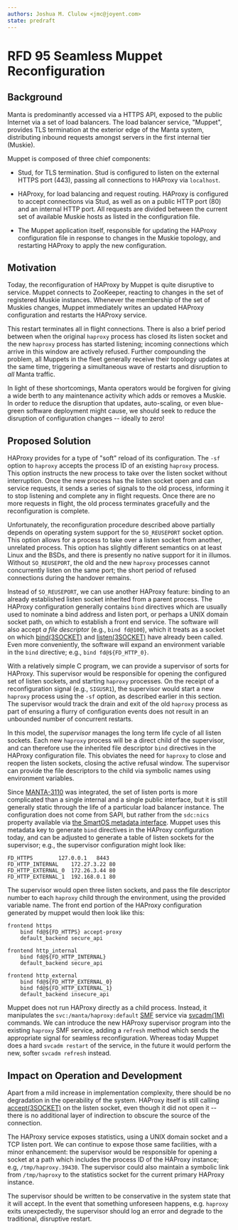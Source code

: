 ```yaml
---
authors: Joshua M. Clulow <jmc@joyent.com>
state: predraft
---
```


<!--
    This Source Code Form is subject to the terms of the Mozilla Public
    License, v. 2.0. If a copy of the MPL was not distributed with this
    file, You can obtain one at http://mozilla.org/MPL/2.0/.
-->

<!--
    Copyright (c) 2017, Joyent, Inc.
-->

# RFD 95 Seamless Muppet Reconfiguration

## Background

Manta is predominantly accessed via a HTTPS API, exposed to the public Internet
via a set of load balancers.  The load balancer service, "Muppet", provides TLS
termination at the exterior edge of the Manta system, distributing inbound
requests amongst servers in the first internal tier (Muskie).

Muppet is composed of three chief components:

* Stud, for TLS termination.  Stud is configured to listen on the external
  HTTPS port (443), passing all connections to HAProxy via `localhost`.

* HAProxy, for load balancing and request routing.  HAProxy is configured
  to accept connections via Stud, as well as on a public HTTP port (80) and
  an internal HTTP port.  All requests are divided between the current set
  of available Muskie hosts as listed in the configuration file.

* The Muppet application itself, responsible for updating the HAProxy
  configuration file in response to changes in the Muskie topology, and
  restarting HAProxy to apply the new configuration.

## Motivation

Today, the reconfiguration of HAProxy by Muppet is quite disruptive to service.
Muppet connects to ZooKeeper, reacting to changes in the set of registered
Muskie instances.  Whenever the membership of the set of Muskies changes,
Muppet immediately writes an updated HAProxy configuration and restarts the
HAProxy service.

This restart terminates all in flight connections.  There is also a brief
period between when the original `haproxy` process has closed its listen socket
and the new `haproxy` process has started listening; incoming connections which
arrive in this window are actively refused.  Further compounding the problem,
all Muppets in the fleet generally receive their topology updates at the same
time, triggering a simultaneous wave of restarts and disruption to _all_ Manta
traffic.

In light of these shortcomings, Manta operators would be forgiven for giving a
wide berth to any maintenance activity which adds or removes a Muskie.  In
order to reduce the disruption that updates, auto-scaling, or even blue-green
software deployment might cause, we should seek to reduce the disruption of
configuration changes -- ideally to zero!

## Proposed Solution

HAProxy provides for a type of "soft" reload of its configuration.  The `-sf`
option to `haproxy` accepts the process ID of an existing `haproxy` process.
This option instructs the new process to take over the listen socket without
interruption.  Once the new process has the listen socket open and can service
requests, it sends a series of signals to the old process, informing it to stop
listening and complete any in flight requests.  Once there are no more requests
in flight, the old process terminates gracefully and the reconfiguration is
complete.

Unfortunately, the reconfiguration procedure described above partially depends
on operating system support for the `SO_REUSEPORT` socket option.  This option
allows for a process to take over a listen socket from another, unrelated
process.  This option has slightly different semantics on at least Linux and
the BSDs, and there is presently no native support for it in illumos.  Without
`SO_REUSEPORT`, the old and the new `haproxy` processes cannot concurrently
listen on the same port; the short period of refused connections during the
handover remains.

Instead of `SO_REUSEPORT`, we can use another HAProxy feature: binding to an
already established listen socket inherited from a parent process.  The HAProxy
configuration generally contains `bind` directives which are usually used to
nominate a bind address and listen port, or perhaps a UNIX domain socket path,
on which to establish a front end service.  The software will also accept _a
file descriptor_ (e.g., `bind fd@100`), which it treats as a socket on which
[bind(3SOCKET)][bind] and [listen(3SOCKET)][listen] have already been called.
Even more conveniently, the software will expand an environment variable in the
`bind` directive; e.g., `bind fd@${FD_HTTP_0}`.

With a relatively simple C program, we can provide a supervisor of sorts for
HAProxy.  This supervisor would be responsible for opening the configured set
of listen sockets, and starting `haproxy` processes.  On the receipt of a
reconfiguration signal (e.g., `SIGUSR1`), the supervisor would start a new
`haproxy` process using the `-sf` option, as described earlier in this section.
The supervisor would track the drain and exit of the old `haproxy` process as
part of ensuring a flurry of configuration events does not result in an
unbounded number of concurrent restarts.

In this model, the _supervisor_ manages the long term life cycle of all listen
sockets.  Each new `haproxy` process will be a direct child of the supervisor,
and can therefore use the inherited file descriptor `bind` directives in the
HAProxy configuration file.  This obviates the need for `haproxy` to close and
reopen the listen sockets, closing the active refusal window.  The supervisor
can provide the file descriptors to the child via symbolic names using
environment variables.

Since [MANTA-3110][MANTA-3110] was integrated, the set of listen ports is more
complicated than a single internal and a single public interface, but it is
still generally static through the life of a particular load balancer instance.
The configuration does not come from SAPI, but rather from the `sdc:nics`
property available via [the SmartOS metadata interface][sdcnics].  Muppet uses
this metadata key to generate `bind` directives in the HAProxy configuration
today, and can be adjusted to generate a table of listen sockets for the
supervisor; e.g., the supervisor configuration might look like:

```
FD_HTTPS		127.0.0.1	8443
FD_HTTP_INTERNAL	172.27.3.22	80
FD_HTTP_EXTERNAL_0	172.26.3.44	80
FD_HTTP_EXTERNAL_1	192.168.0.1	80
```

The supervisor would open three listen sockets, and pass the file descriptor
number to each `haproxy` child through the environment, using the provided
variable name.  The front end portion of the HAProxy configuration generated
by muppet would then look like this:

```
frontend https
	bind fd@${FD_HTTPS} accept-proxy
	default_backend secure_api

frontend http_internal
	bind fd@${FD_HTTP_INTERNAL}
	default_backend secure_api

frontend http_external
	bind fd@${FD_HTTP_EXTERNAL_0}
	bind fd@${FD_HTTP_EXTERNAL_1}
	default_backend insecure_api
```

Muppet does not run HAProxy directly as a child process.  Instead, it
manipulates the `svc:/manta/haproxy:default` [SMF][smf] service via
[svcadm(1M)][svcadm] commands.  We can introduce the new HAProxy supervisor
program into the existing `haproxy` SMF service, adding a `refresh` method
which sends the appropriate signal for seamless reconfiguration.  Whereas today
Muppet does a hard `svcadm restart` of the service, in the future it would
perform the new, softer `svcadm refresh` instead.

## Impact on Operation and Development

Apart from a mild increase in implementation complexity, there should be no
degradation in the operability of the system.  HAProxy itself is still calling
[accept(3SOCKET)][accept] on the listen socket, even though it did not open it
-- there is no additional layer of indirection to obscure the source of the
connection.

The HAProxy service exposes statistics, using a UNIX domain socket and a TCP
listen port.  We can continue to expose those same facilities, with a minor
enhancement: the supervisor would be responsible for opening a socket at a path
which includes the process ID of the HAProxy instance; e.g,
`/tmp/haproxy.39430`.  The supervisor could also maintain a symbolic link from
`/tmp/haproxy` to the statistics socket for the current primary HAProxy
instance.

The supervisor should be written to be conservative in the system state that it
will accept.  In the event that something unforeseen happens, e.g. `haproxy`
exits unexpectedly, the supervisor should log an error and degrade to the
traditional, disruptive restart.


[bind]: https://illumos.org/man/3SOCKET/bind
[listen]: https://illumos.org/man/3SOCKET/listen
[accept]: https://illumos.org/man/3SOCKET/accept
[smf]: https://illumos.org/man/5/smf
[svcadm]: https://illumos.org/man/1M/svcadm
[MANTA-3110]: https://smartos.org/bugview/MANTA-3110
[sdcnics]: https://eng.joyent.com/mdata/datadict.html#sdcnics
